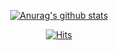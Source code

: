  <div align=center>
	
 [![Anurag's github stats](https://github-readme-stats.vercel.app/api?username=dlrtn)](https://github.com/anuraghazra/github-readme-stats)
	
  </div>
 <div align=center>
	
  [![Hits](https://hits.seeyoufarm.com/api/count/incr/badge.svg?url=https%3A%2F%2Fgithub.com%2Fzzsza)](https://hits.seeyoufarm.com) 
	
  </div>
